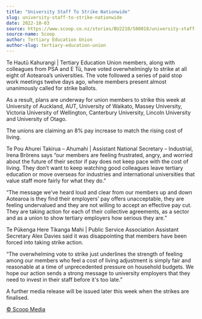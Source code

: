 ```yaml
---
title: "University Staff To Strike Nationwide"
slug: university-staff-to-strike-nationwide
date: 2022-10-03
source: https://www.scoop.co.nz/stories/BU2210/S00018/university-staff-to-strike-nationwide.htm
source-name: Scoop
author: Tertiary Education Union
author-slug: tertiary-education-union
---
```


<p>Te Hautū Kahurangi | Tertiary Education Union members,
along with colleagues from PSA and E Tū, have voted
overwhelmingly to strike at all eight of Aotearoa’s
universities. The vote followed a series of paid stop work
meetings twelve days ago, where members
present almost unanimously called for strike
ballots.</p>

<p>As a result, plans are underway for union
members to strike this week at University of Auckland, AUT,
University of Waikato, Massey University, Victoria
University of Wellington, Canterbury University, Lincoln
University and University of Otago.</p>

<p>The unions are
claiming an 8% pay increase to match the rising cost of
living.</p>

<p>Te Pou Ahurei Takirua – Ahumahi | Assistant
National Secretary – Industrial, Irena Brörens says
“our members are feeling frustrated, angry, and worried
about the future of their sector if pay does not keep pace
with the cost of living. They don’t want to keep watching
good colleagues leave tertiary education or move overseas
for industries and international universities that value
staff more fairly for what they do.”</p>

<p>“The message
we’ve heard loud and clear from our members up and down
Aotearoa is they find their employers’ pay offers
unacceptable, they are feeling undervalued and they are not
willing to accept an effective pay cut. They are taking
action for each of their collective agreements, as a sector
and as a union to show tertiary employers how serious they
are.”</p>

<p>Te Pūkenga Here Tikanga Mahi | Public Service
Association Assistant Secretary Alex Davies said it was
disappointing that members have been forced into taking
strike action.</p>

<p>“The overwhelming vote to strike just
underlines the strength of feeling among our members who
feel a cost of living adjustment is simply fair and
reasonable at a time of unprecedented pressure on household
budgets. We hope our action sends a strong message to
university employers that they need to invest in their staff
before it's too late.”</p>

<p>A further media release will
be issued later this week when the strikes are
finalised.</p>

<p>
<a href="http://www.scoop.co.nz/about/terms.html" target="_blank"><span>© Scoop Media</span></a>
         </p>
